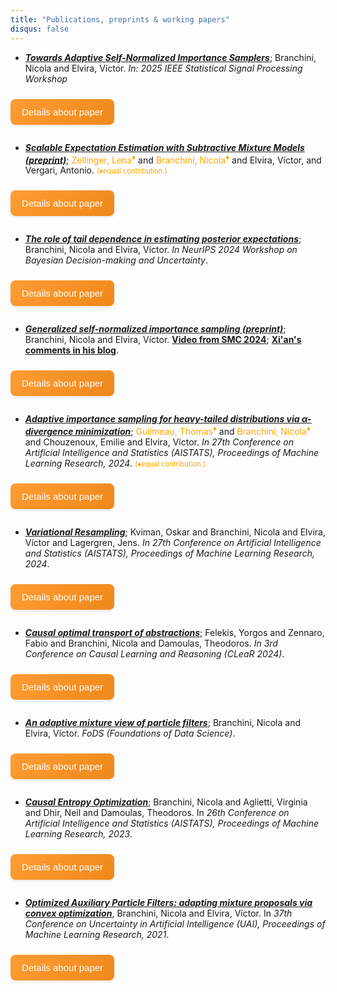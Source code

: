 ```yaml
---
title: "Publications, preprints & working papers"
disqus: false
---
```


<style>
.content {
    max-height: 0;
    overflow: hidden;
    transition: max-height 0.3s ease-out;
    background-color: rgba(255, 255, 255, 0.05);
    border-left: 3px solid #ddd;
    margin-bottom: 10px;
    padding: 0 18px;
}

.collapsible {
    background: linear-gradient(135deg, #FF9C33, #EF881A);
    color: white;
    font-weight: 500;
    cursor: pointer;
    padding: 12px 18px;
    width: auto;
    border: none;
    text-align: left;
    outline: none;
    font-size: 15px;
    margin-top: 10px;
    border-radius: 8px;
    transition: all 0.3s ease;
    box-shadow: 0 2px 4px rgba(0, 0, 0, 0.1);
}

.collapsible:hover {
    transform: translateY(-1px);
    box-shadow: 0 4px 8px rgba(0, 0, 0, 0.2);
}

.collapsible.active {
    background: linear-gradient(135deg, #EF881A, #FF9C33);
}
</style>


- [***Towards Adaptive Self-Normalized Importance Samplers***](https://arxiv.org/abs/2505.00372); Branchini, Nicola and Elvira, Víctor. *In: 2025 IEEE Statistical Signal Processing Workshop*

<button type="button" class="collapsible">Details about paper</button>
<div class="content">
<p>
 The TLDR; To estimate µ = E_p[f(θ)] when p's normalizing constant is unknown, instead of doing MCMC on p(θ) or even p(θ)|f(θ)|, or learning a parametric q(θ), we try MCMC directly on p(θ)|f(θ)- µ|, which is the asymptotic-variance minimizing proposal. 
 Note: we cannot do MCMC straightforwardly, as p(θ)|f(θ)- µ| cannot be evaluated - it contains µ, the quantity of interest ! So, we propose a simple iterative scheme that works: initial estimate µ₀ ; run a chain on the *approximation* p(θ)| f(θ)- µ₀ |; estimate µ again with SNIS, and keep iterating. I'm quite excited about extending this work. An imprecision in the current paper - will be fixed soon and in upcoming journal paper - is that each each time we need to plug in the global estimate of µ, not the local one build with the ``current'' MCMC samples.  A CLT for the final combined estimates is coming..
</p>
</div>

- [***Scalable Expectation Estimation with Subtractive Mixture Models (preprint)***](https://arxiv.org/abs/2503.21346); <span style="color: orange;">Zellinger, Lena</span><sup style="color: orange;">♦</sup> and <span style="color: orange;">Branchini, Nicola</span><sup style="color: orange;">♦</sup> and Elvira, Víctor, and Vergari, Antonio. <span style="font-size: 0.8em; color: orange;">(♦equal contribution.)</span>

<button type="button" class="collapsible">Details about paper</button>
<div class="content">
<p>
 Importance sampling with mixture models is all over the place (even where you don't see it). Subtractive mixture models - MMs with negative weights - are super cool and can model complex distributions more efficiently. It'd be great to use them for IS, but sampling from them is a pain. We propose an estimator that exploits that a SMM is a difference of two regular MMs, so that we can do IS and scale in higher dimension (note: sampling from an SMM requires costly autoregressive inverse transform sampling). 
</p>
</div>

- [***The role of tail dependence in estimating posterior expectations***](https://openreview.net/forum?id=Zxk07UdWEy); Branchini, Nicola and Elvira, Víctor. *In NeurIPS 2024 Workshop on Bayesian Decision-making and Uncertainty*.

<button type="button" class="collapsible">Details about paper</button>
<div class="content">
<p>
 To estimate posterior expectations *consistently*, we need to use self-normalized importance sampling (or MCMC, but SNIS has a better variance lower bound). It is a ratio of two IS estimators. Typical diagnostics forget this, and only look at IS-weights for numerator or denominator separately. We know tho that the statistical dependence between the estimators affect the performance. Here, we try to capture this information with the concept of tail dependence of random variables, which applies in heavy tailed scenarios. Ongoing journal extension.. 
</p>
</div>



- [***Generalized self-normalized importance sampling (preprint)***](https://arxiv.org/abs/2406.19974); Branchini, Nicola and Elvira, Víctor. [**Video from SMC 2024**](https://www.youtube.com/watch?v=tG9mjp6GgtE&list=PLUbgZHsSoMEUq6vqSLjwuXfrGDBNLbZRu&index=11); [**Xi'an's comments in his blog**](https://xianblog.wordpress.com/2024/06/05/6th-workshop-on-sequential-monte-carlo-methods-2/).

<button type="button" class="collapsible">Details about paper</button>
<div class="content">
<p>
  The self-normalized IS estimator is widely used to estimate expectations with intractable normalizing constants, for example, in Bayesian leave-one-out cross validation or likelihood free inference. In this paper, we propose a framework to understand when SNIS works and when it does not, with a generalization that allows us to overcome its limitations, with connections to continuous optimal transport. See paper abstract for more info. 
</p>
</div>

- [***Adaptive importance sampling for heavy-tailed distributions via α-divergence minimization***](https://proceedings.mlr.press/v238/guilmeau24a.html); <span style="color: orange;">Guilmeau, Thomas</span><sup style="color: orange;">♦</sup> and <span style="color: orange;">Branchini, Nicola</span><sup style="color: orange;">♦</sup> and Chouzenoux, Emilie and Elvira, Víctor. *In 27th Conference on Artificial Intelligence and Statistics (AISTATS), Proceedings of Machine Learning Research, 2024*. <span style="font-size: 0.8em; color: orange;">(♦equal contribution.)</span>

<button type="button" class="collapsible">Details about paper</button>
<div class="content">
<p>
  Many adaptive IS (and some VI) methods are based on matching the moments of a target distributions. When the target has heavy tails, these moments can be undefined or their estimation can have high variance. We propose an AIS method that overcomes this by matching the moments of a (lighter tailed) modified target, which is exponentiated to a power alpha. Despite this, the procedure actually minimizes the alpha-divergence between the proposal and the true target. Note: many previous works propose AIS methods with heavy-tailed *proposals*, but not necessarily suitable for heavy-tailed *targets*.
</p>
</div>


- [***Variational Resampling***](https://proceedings.mlr.press/v238/kviman24a.html); Kviman, Oskar and Branchini, Nicola and Elvira, Víctor and Lagergren, Jens. *In 27th Conference on Artificial Intelligence and Statistics (AISTATS), Proceedings of Machine Learning Research, 2024*. 

<button type="button" class="collapsible">Details about paper</button>
<div class="content">
<p>
  A very neat idea stemming from Oskar's Master's thesis (he's impressive, isn't he ?); when we resample in PFs, we usually would like the resulting equally-weighted distribution of the resampled particles to be ``close'' in some sense to the distribution before resampling (which was unequally-weighted, in general). 
  Usually, resampling schemes enforce this by saying that the number of times a particle gets replicated is, on average, equal to its weight in the pre-resampling distribution. What we do here instead is to optimize the number of times a particle gets replicated so as to minimize a divergence between the post-resampling distribution and the pre-resampling distribution directly ! With a very smart algorithm again entirely due to Oskar. 
</p>
</div>

- [***Causal optimal transport of abstractions***](https://proceedings.mlr.press/v236/felekis24a.html); Felekis, Yorgos and Zennaro, Fabio and Branchini, Nicola and Damoulas, Theodoros. *In 3rd Conference on Causal Learning and Reasoning (CLeaR 2024)*. 

<button type="button" class="collapsible">Details about paper</button>
<div class="content">
<p>
  The task of causal abstraction involves finding a mapping (a measurable transport map) between structural causal models (SCMs) and their corresponding "abstracted versions", which can be simplified or coarser SCMs (fewer variables or different functional relationships). We consider the problem of learning causal abstractions from data. We propose a framework that does so without specifying parametric relationships for the SCM functions. The method involves a multimarginal OT problem (as many marginals as there are considered interventions (not really, but roughly to get the idea)) with soft constraints and a cost function econding knowledge of the underlying causal DAGs. Nicely, the soft constraints have a do-calculus interpretation. 
</p>
</div>

- [***An adaptive mixture view of particle filters***](https://www.aimsciences.org/article/doi/10.3934/fods.2024017); Branchini, Nicola and Elvira, Víctor. *FoDS (Foundations of Data Science)*. 

<button type="button" class="collapsible">Details about paper</button>
<div class="content">
<p>
  A kind of journal extension of the earlier ``optimized APF'' paper, where we present a perspective on PFs that emphasizes that at each iteration, we want to select a mixture proposal (mixture that arises naturally as proposal in the PF context) that is close to a mixture target. Methods in the literature match these term-by-term, while with this view, it is possible to conceive of new methods that directly match the two mixtures. To be honest, we should have way done more in this direction to show that this can be useful. Still, I do think the perspective is interesting - maybe someone comes up with a smart way to learn a mixture that is close to the ``optimal'' one.
</p>
</div>



<!-- <div class="progress-bar">
  <span class="emoji">🍳</span> <progress value="95" max="100"></progress>
  <div class="progress-label">95%</div>  <span class="emoji">🍳</span>
</div>
 -->

<!-- - [***On dependence and bias in importance sampling for high dimensional test functions***](https://proceedings.mlr.press/v161/branchini21a.html); Branchini, Nicola and Elvira, Víctor. (**In preparation**; **no link**).

<div class="progress-bar">
  <span class="emoji">🍳</span> <progress value="40" max="100"></progress>
  <div class="progress-label">40%</div>  <span class="emoji">🍳</span>
</div> -->


- [***Causal Entropy Optimization***](https://proceedings.mlr.press/v206/branchini23a.html); Branchini, Nicola and Aglietti, Virginia and Dhir, Neil and Damoulas, Theodoros. In *26th Conference on Artificial Intelligence and Statistics (AISTATS), Proceedings of Machine Learning Research, 2023*.

<button type="button" class="collapsible">Details about paper</button>
<div class="content">
<p>
  In this paper, we studied the problem of "causal global optimization": finding the optimum intervention that is the minimizer of several causal effects (that is, we consider possibly intervening on many different subset of variables). When the underlying causal graph is not known, the first step is studying what happens if we assume any one of the possible graphs is the true one, and run "CBO"- causal Bayesian optimization - as normal. We studied what the effect of this kind of incorrect causal assumption is for optimization purposes. Further, since in many cases the underlying function can be optimized efficiently even if the graph is not fully known, we designed an acquisition function that automatically trades-off optimization of the effect and structure learning.  
</p>
<img src="/ceo.svg" width="1000" height="300">
</div>

- [***Optimized Auxiliary Particle Filters: adapting mixture proposals via convex optimization***](https://proceedings.mlr.press/v161/branchini21a.html), Branchini, Nicola and Elvira, Víctor. In *37th Conference on Uncertainty in Artificial Intelligence (UAI), Proceedings of Machine Learning Research, 2021*.

<button type="button" class="collapsible">Details about paper</button>
<div class="content">
<p>
  In this paper we wanted to improve on the Auxiliary Particle Filter (APF), which is thought for estimating the likelihood in sequential latent variable models with very informative observations. This algorithm however still has severe drawbacks; among some, the resampling weights are chosen independently, i.e. each particle chooses its own without "knowing" what the others are doing.
  We devise a new way to optimize these resampling weights by viewing them as mixture weights of an importance sampling mixture proposal. It turns out that choosing mixture weights in order to minimize the resulting empirical variance of the importance weights leads to a convex optimization problem.
</p>
<a href="https://underline.io/speakers/119464-nicola-branchini">Video and slides from UAI</a>

<img src="/eq_oapf.svg" width="1000" height="300">
</div>



